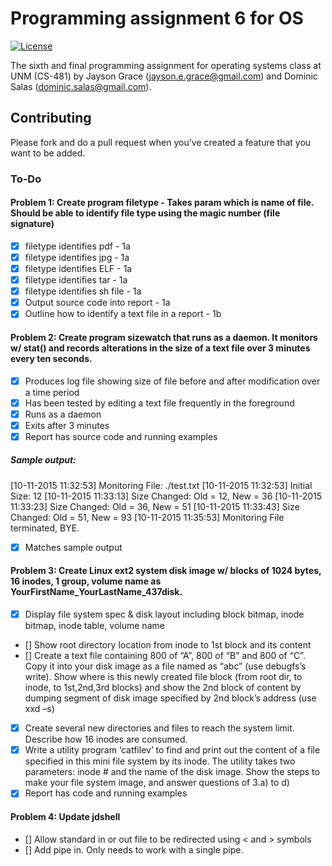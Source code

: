 # Programming assignment 6 for OS

[![License](http://img.shields.io/:license-mit-blue.svg)](http://doge.mit-license.org)

The sixth and final programming assignment for operating systems class at UNM (CS-481) by Jayson Grace (jayson.e.grace@gmail.com) and Dominic Salas (dominic.salas@gmail.com).

## Contributing
Please fork and do a pull request when you've created a feature that you want to be added.

### To-Do
#### Problem 1: Create program filetype - Takes param which is name of file. Should be able to identify file type using the magic number (file signature)
- [x] filetype identifies pdf - 1a
- [x] filetype identifies jpg - 1a
- [x] filetype identifies ELF - 1a
- [x] filetype identifies tar - 1a
- [x] filetype identifies sh file - 1a
- [x] Output source code into report - 1a
- [x] Outline how to identify a text file in a report - 1b

#### Problem 2: Create program sizewatch that runs as a daemon. It monitors w/ stat() and records alterations in the size of a text file over 3 minutes every ten seconds.
- [x] Produces log file showing size of file before and after modification over a time period
- [x] Has been tested by editing a text file frequently in the foreground
- [x] Runs as a daemon
- [x] Exits after 3 minutes
- [x] Report has source code and running examples
##### Sample output:
[10-11-2015 11:32:53] Monitoring File: ./test.txt
[10-11-2015 11:32:53] Initial Size: 12
[10-11-2015 11:33:13] Size Changed: Old = 12, New = 36
[10-11-2015 11:33:23] Size Changed: Old = 36, New = 51
[10-11-2015 11:33:43] Size Changed: Old = 51, New = 93
[10-11-2015 11:35:53] Monitoring File terminated, BYE. 
- [x] Matches sample output

#### Problem 3: Create Linux ext2 system disk image w/ blocks of 1024 bytes, 16 inodes, 1 group, volume name as YourFirstName_YourLastName_437disk.
- [x] Display file system spec & disk layout including block bitmap, inode bitmap, inode table, volume name
- [] Show root directory location from inode to 1st block and its content
- [] Create a text file containing 800 of “A”, 800 of “B” and 800 of “C”. Copy it into your disk image as a file named as “abc” (use debugfs’s write). Show where is this newly created file block (from root dir, to inode, to 1st,2nd,3rd blocks) and show the 2nd block of content by dumping segment of disk image specified by 2nd block’s address (use xxd –s)
- [x] Create several new directories and files to reach the system limit. Describe how 16 inodes are consumed.
- [x] Write a utility program ‘catfilev’ to find and print out the content of a file specified in this mini file system by its inode. The utility takes two parameters: inode # and the name of the disk image. Show the steps to make your file system image, and answer questions of 3.a) to d)
- [x] Report has code and running examples

#### Problem 4: Update jdshell
- [] Allow standard in or out file to be redirected using < and > symbols
- [] Add pipe in. Only needs to work with a single pipe.

